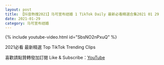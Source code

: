```yaml
---
layout: post
title: 【抖音熱搜2021】马可宣布结婚 1 TikTok Daily 最新必看精選合集2021 01 29
date: 2021-01-29
category: 马可宣布结婚
---
```


{% include youtube-video.html id="SbsNO2nPxuQ" %}

2021必看 最新精選 Top TikTok Trending Clips

喜歡請點贊轉發加訂閱 Like & Subscribe：[YouTube](https://www.youtube.com/channel/UCAoR7VcanIPd04uEq_GIylA/videos)

